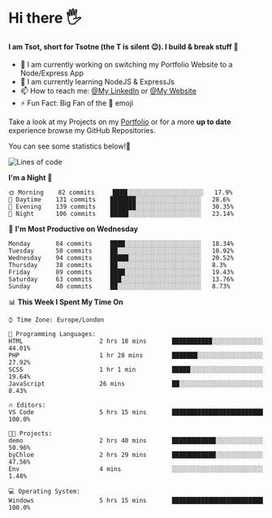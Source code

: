 # Hi there :raised_hand_with_fingers_splayed:
#### I am Tsot, short for Tsotne (the T is silent :wink:). I build & break stuff :space_invader:
- :telescope: I am currently working on switching my Portfolio Website to a Node/Express App
- :seedling: I am currently learning NodeJS & ExpressJs
- :mailbox: How to reach me: [@My LinkedIn](https://www.linkedin.com/in/tsotne-gvadzabia/) or [@My Website](https://tsotnegvadzabia.me/contact)
- :zap: Fun Fact: Big Fan of the :space_invader: emoji

Take a look at my Projects on my [Portfolio](https://tsotnegvadzabia.me/) or for a more **up to date** experience browse my GitHub Repositories.

You can see some statistics below!:space_invader:
<!--START_SECTION:waka-->
![Lines of code](https://img.shields.io/badge/From%20Hello%20World%20I%27ve%20Written-2.3%20million%20lines%20of%20code-blue)

**I'm a Night 🦉** 

```text
🌞 Morning    82 commits     ████░░░░░░░░░░░░░░░░░░░░░   17.9% 
🌆 Daytime    131 commits    ███████░░░░░░░░░░░░░░░░░░   28.6% 
🌃 Evening    139 commits    ███████░░░░░░░░░░░░░░░░░░   30.35% 
🌙 Night      106 commits    █████░░░░░░░░░░░░░░░░░░░░   23.14%

```
📅 **I'm Most Productive on Wednesday** 

```text
Monday       84 commits     ████░░░░░░░░░░░░░░░░░░░░░   18.34% 
Tuesday      50 commits     ██░░░░░░░░░░░░░░░░░░░░░░░   10.92% 
Wednesday    94 commits     █████░░░░░░░░░░░░░░░░░░░░   20.52% 
Thursday     38 commits     ██░░░░░░░░░░░░░░░░░░░░░░░   8.3% 
Friday       89 commits     ████░░░░░░░░░░░░░░░░░░░░░   19.43% 
Saturday     63 commits     ███░░░░░░░░░░░░░░░░░░░░░░   13.76% 
Sunday       40 commits     ██░░░░░░░░░░░░░░░░░░░░░░░   8.73%

```


📊 **This Week I Spent My Time On** 

```text
⌚︎ Time Zone: Europe/London

💬 Programming Languages: 
HTML                     2 hrs 18 mins       ███████████░░░░░░░░░░░░░░   44.01% 
PHP                      1 hr 28 mins        ███████░░░░░░░░░░░░░░░░░░   27.92% 
SCSS                     1 hr 1 min          █████░░░░░░░░░░░░░░░░░░░░   19.64% 
JavaScript               26 mins             ██░░░░░░░░░░░░░░░░░░░░░░░   8.43%

🔥 Editors: 
VS Code                  5 hrs 15 mins       █████████████████████████   100.0%

🐱‍💻 Projects: 
demo                     2 hrs 40 mins       ████████████░░░░░░░░░░░░░   50.96% 
byChloe                  2 hrs 29 mins       ████████████░░░░░░░░░░░░░   47.56% 
Env                      4 mins              ░░░░░░░░░░░░░░░░░░░░░░░░░   1.48%

💻 Operating System: 
Windows                  5 hrs 15 mins       █████████████████████████   100.0%

```


<!--END_SECTION:waka-->
